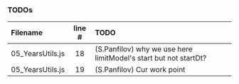 ### TODOs
| Filename | line # | TODO
|:------|:------:|:------
| 05_YearsUtils.js | 18 | (S.Panfilov) why we use here limitModel's start but not startDt?
| 05_YearsUtils.js | 19 | (S.Panfilov) Cur work point